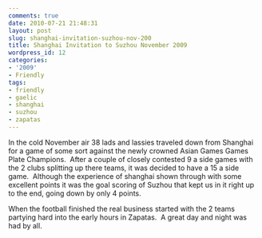 ```yaml
---
comments: true
date: 2010-07-21 21:48:31
layout: post
slug: shanghai-invitation-suzhou-nov-200
title: Shanghai Invitation to Suzhou November 2009
wordpress_id: 12
categories:
- '2009'
- Friendly
tags:
- friendly
- gaelic
- shanghai
- suzhou
- zapatas
---
```


In the cold November air 38 lads and lassies traveled down from  Shanghai for a game of some sort against the newly crowned Asian Games  Games Plate Champions.  After a couple of closely contested 9 a side  games with the 2 clubs splitting up there teams, it was decided to have a  15 a side game.  Although the experience of shanghai shown through with  some excellent points it was the goal scoring of Suzhou that kept us in  it right up to the end, going down by only 4 points.

When the football finished the real business started with the 2 teams  partying hard into the early hours in Zapatas.  A great day and night  was had by all.
